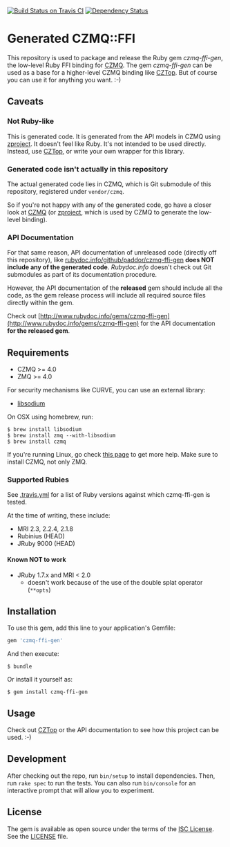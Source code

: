 [![Build Status on Travis CI](https://travis-ci.org/paddor/czmq-ffi-gen.svg?branch=master)](https://travis-ci.org/paddor/czmq-ffi-gen?branch=master)
[![Dependency Status](https://gemnasium.com/paddor/czmq-ffi-gen.svg)](https://gemnasium.com/paddor/czmq-ffi-gen)

# Generated CZMQ::FFI

This repository is used to package and release the Ruby gem _czmq-ffi-gen_, the
low-level Ruby FFI binding for [CZMQ](https://github.com/zeromq/czmq).  The gem
_czmq-ffi-gen_ can be used as a base for a higher-level CZMQ binding like
[CZTop](https://github.com/paddor/cztop). But of course you can use it for
anything you want. :-)

## Caveats

### Not Ruby-like
This is generated code. It is generated from the API models in CZMQ using
[zproject](https://github.com/zeromq/zproject). It doesn't feel like Ruby. It's
not intended to be used directly. Instead, use
[CZTop](https://github.com/paddor/cztop), or write your own wrapper for this
library.

### Generated code isn't actually in this repository
The actual generated code lies in CZMQ, which is Git submodule of this
repository, registered under `vendor/czmq`.

So if you're not happy with any of the generated code, go have a closer look at
[CZMQ](https://github.com/zeromq/czmq) (or
[zproject](https://github.com/zeromq/zproject), which is used by CZMQ to
generate the low-level binding).

### API Documentation
For that same reason, API documentation of unreleased code (directly off this
repository), like
[rubydoc.info/github/paddor/czmq-ffi-gen](http://www.rubydoc.info/github/paddor/czmq-ffi-gen)
**does NOT include any of the generated code**. _Rubydoc.info_ doesn't check
out Git submodules as part of its documentation procedure.

However, the API documentation of the **released** gem should include all the
code, as the gem release process will include all required source files
directly within the gem.

Check out
[http://www.rubydoc.info/gems/czmq-ffi-gen](http://www.rubydoc.info/gems/czmq-ffi-gen)
for the API documentation **for the released gem**.

## Requirements

* CZMQ >= 4.0
* ZMQ >= 4.0

For security mechanisms like CURVE, you can use an external library:
* [libsodium](https://github.com/jedisct1/libsodium)

On OSX using homebrew, run:

    $ brew install libsodium
    $ brew install zmq --with-libsodium
    $ brew install czmq

If you're running Linux, go check [this page](http://zeromq.org/distro:_start)
to get more help. Make sure to install CZMQ, not only ZMQ.

### Supported Rubies

See [.travis.yml](https://github.com/paddor/czmq-ffi-gen/blob/master/.travis.yml)
for a list of Ruby versions against which czmq-ffi-gen is tested.

At the time of writing, these include:

* MRI 2.3, 2.2.4, 2.1.8
* Rubinius (HEAD)
* JRuby 9000 (HEAD)

#### Known NOT to work

* JRuby 1.7.x and MRI < 2.0
  * doesn't work because of the use of the double splat operator (`**opts`)

## Installation

To use this gem, add this line to your application's Gemfile:

```ruby
gem 'czmq-ffi-gen'
```

And then execute:

    $ bundle

Or install it yourself as:

    $ gem install czmq-ffi-gen

## Usage

Check out [CZTop](https://github.com/paddor/cztop) or the API documentation to
see how this project can be used. :-)

## Development

After checking out the repo, run `bin/setup` to install dependencies. Then, run
`rake spec` to run the tests. You can also run `bin/console` for an interactive
prompt that will allow you to experiment.

## License

The gem is available as open source under the terms of the [ISC
License](http://opensource.org/licenses/ISC).  See the
[LICENSE](https://github.com/paddor/cztop/blob/master/LICENSE) file.
